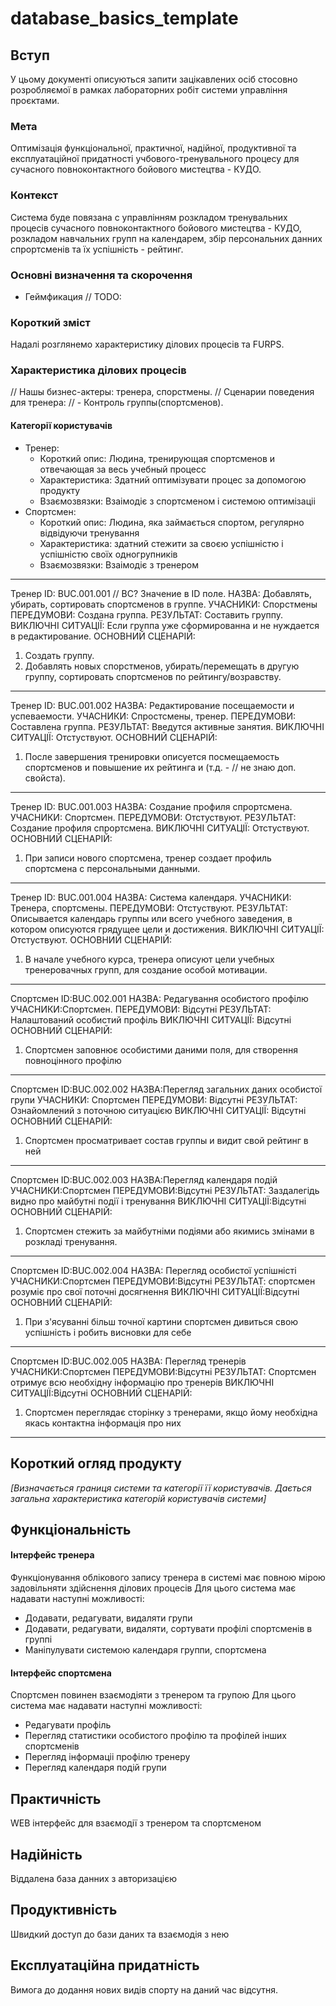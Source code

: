 # database_basics_template

## Вступ
У цьому документі описуються запити зацікавлених осіб стосовно розробляємої в рамках лабораторних робіт системи управління проєктами.

### Мета
Оптимізація функціональної, практичної, надійної, продуктивної та експлуатаційної придатності учбового-тренувального процесу для сучасного повноконтактного бойового мистецтва - КУДО.

### Контекст

Система буде повязана с управлінням розкладом тренувальних процесів сучасного повноконтактного бойового мистецтва - КУДО, розкладом навчальних групп на календарем, збір персональних данних спрортсменів та їх успішність - рейтинг.

### Основні визначення та скорочення
- Геймфикация // TODO:

### Короткий зміст
Надалі розглянемо характеристику ділових процесів та FURPS.

### Характеристика ділових процесів

// Нашы бизнес-актеры: тренера, спорстмены.
// Сценарии поведения для тренера:
// - Контроль группы(спортсменов).

#### Категорії користувачів
- Тренер:
    - Короткий опис:
        Людина, тренирующая спортсменов и отвечающая за весь учебный процесс
    - Характеристика: Здатний оптимізувати процес за допомогою продукту
    - Взаємозвязки: Взаімодіє з спортсменом і системою оптимізаціі
- Спортсмен:
    - Короткий опис:
        Людина, яка займається спортом, регулярно відвідуючи тренування
    - Характеристика: здатний стежити за своєю успішністю і успішністю своїх одногрупників
    - Взаємозвязки: Взаімодіє з тренером 


------
Тренер
ID: BUC.001.001 // BC? Значение в ID поле.
НАЗВА: Добавлять, убирать, сортировать спортсменов в группе.
УЧАСНИКИ: Спорстмены
ПЕРЕДУМОВИ: Создана группа.
РЕЗУЛЬТАТ: Составить группу.
ВИКЛЮЧНІ СИТУАЦІЇ: Если группа уже сформированна и не нуждается в редактирование.
ОСНОВНИЙ СЦЕНАРІЙ: 
1. Создать группу.
2. Добавлять новых спорстменов, убирать/перемещать в другую группу, сортировать спортсменов по рейтингу/возравству.
------
Тренер
ID: BUC.001.002 
НАЗВА: Редактирование посещаемости и успеваемости. 
УЧАСНИКИ: Спростсмены, тренер.
ПЕРЕДУМОВИ: Составлена группа. 
РЕЗУЛЬТАТ: Введутся активные занятия.
ВИКЛЮЧНІ СИТУАЦІЇ: Отстуствуют.
ОСНОВНИЙ СЦЕНАРІЙ:
1. После завершения тренировки описуется посмещаемость спортсменов и повышение их рейтинга и (т.д. - // не знаю доп. свойста).
------
Тренер
ID: BUC.001.003
НАЗВА: Создание профиля спрортсмена.
УЧАСНИКИ: Спортсмен.
ПЕРЕДУМОВИ: Отстуствуют.
РЕЗУЛЬТАТ: Создание профиля спрортсмена.
ВИКЛЮЧНІ СИТУАЦІЇ: Отстуствуют.
ОСНОВНИЙ СЦЕНАРІЙ: 
1. При записи нового спортсмена, тренер создает профиль спортсмена с персональными данными.
------
Тренер
ID: BUC.001.004
НАЗВА: Система календаря.
УЧАСНИКИ: Тренера, спортсмены.
ПЕРЕДУМОВИ: Отстуствуют.
РЕЗУЛЬТАТ: Описывается календарь группы или всего учебного заведения, в котором описуются грядущее цели и достижения.
ВИКЛЮЧНІ СИТУАЦІЇ: Отстуствуют.
ОСНОВНИЙ СЦЕНАРІЙ:
1. В начале учебного курса, тренера описуют цели учебных тренеровачных групп, для создание особой мотивации.
------
Спортсмен 
ID:BUC.002.001
НАЗВА: Редагування особистого профілю 
УЧАСНИКИ:Спортсмен.
ПЕРЕДУМОВИ: Відсутні
РЕЗУЛЬТАТ: Налаштований особистий профіль
ВИКЛЮЧНІ СИТУАЦІЇ:  Відсутні
ОСНОВНИЙ СЦЕНАРІЙ:
1. Спортсмен заповнює особистими даними поля, для створення повноцінного профілю
------
Спортсмен
ID:BUC.002.002
НАЗВА:Перегляд загальних даних особистої групи
УЧАСНИКИ: Спортсмен
ПЕРЕДУМОВИ: Відсутні
РЕЗУЛЬТАТ: Ознайомлений з поточною ситуацією
ВИКЛЮЧНІ СИТУАЦІЇ: Відсутні
ОСНОВНИЙ СЦЕНАРІЙ:
1. Спортсмен просматривает состав группы и видит свой рейтинг в ней 

------
Спортсмен
ID:BUC.002.003
НАЗВА:Перегляд календаря подій 
УЧАСНИКИ:Спортсмен
ПЕРЕДУМОВИ:Відсутні
РЕЗУЛЬТАТ: Заздалегідь видно про майбутні події і тренування
ВИКЛЮЧНІ СИТУАЦІЇ:Відсутні
ОСНОВНИЙ СЦЕНАРІЙ:
1. Спортсмен стежить за майбутніми подіями або якимись змінами в розкладі тренування.

------
Спортсмен
ID:BUC.002.004
НАЗВА: Перегляд особистої успішністі 
УЧАСНИКИ:Спортсмен
ПЕРЕДУМОВИ:Відсутні
РЕЗУЛЬТАТ: спортсмен розуміє про свої поточні досягнення
ВИКЛЮЧНІ СИТУАЦІЇ:Відсутні
ОСНОВНИЙ СЦЕНАРІЙ:
1. При з'ясуванні більш точної картини спортсмен дивиться свою успішність і робить висновки для себе
------
Спортсмен
ID:BUC.002.005
НАЗВА: Перегляд тренерів
УЧАСНИКИ:Спортсмен
ПЕРЕДУМОВИ:Відсутні
РЕЗУЛЬТАТ: Спортсмен отримує всю необхідну інформацію про тренерів
ВИКЛЮЧНІ СИТУАЦІЇ:Відсутні
ОСНОВНИЙ СЦЕНАРІЙ:
1. Спортсмен переглядає сторінку з тренерами, якщо йому необхідна якась контактна інформація про них
------

## Короткий огляд продукту

*[Визначається границя системи та категорії її користувачів. Дається загальна характеристика категорій користувачів
системи]*

## Функціональність

#### Інтерфейс тренера
Функціонування облікового запису тренера в системі має повною мірою задовільняти здійснення ділових процесів
Для цього система має надавати наступні можливості:
 - Додавати, редагувати, видаляти групи
 - Додавати, редагувати, видаляти, сортувати профілі спортсменів в группі
 - Маніпулувати системою календаря группи, спортсмена

#### Інтерфейс спортсмена
Спортсмен повинен взаємодіяти з тренером та групою
Для цього система має надавати наступні можливості:
 - Редагувати профіль
 - Перегляд статистики особистого профілю та профілей інших спортсменів 
 - Перегляд інформаціі профілю тренеру
 - Перегляд календаря подій групи

## Практичність

WEB інтерфейс для взаємодії з тренером та спортсменом

## Надійність

Віддалена база данних з авторизацією

## Продуктивність

Швидкий доступ до бази даних та взаємодія з нею

## Експлуатаційна придатність

Вимога до додання нових видів спорту на даний час відсутня.

